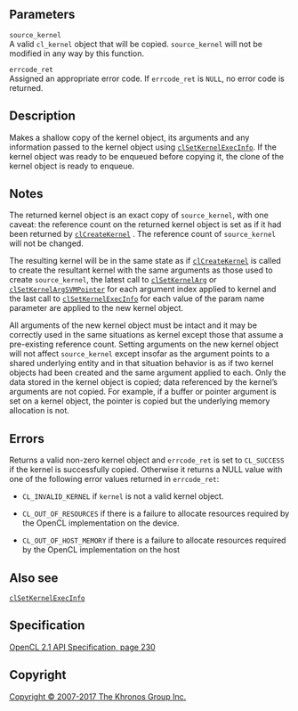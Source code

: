 Parameters
----------

`source_kernel`  
A valid `cl_kernel` object that will be copied. `source_kernel` will not
be modified in any way by this function.

`errcode_ret`  
Assigned an appropriate error code. If `errcode_ret` is `NULL`, no error
code is returned.

Description
-----------

Makes a shallow copy of the kernel object, its arguments and any
information passed to the kernel object using
[`clSetKernelExecInfo`](clSetKernelExecInfo.html). If the kernel object
was ready to be enqueued before copying it, the clone of the kernel
object is ready to enqueue.

Notes
-----

The returned kernel object is an exact copy of `source_kernel`, with one
caveat: the reference count on the returned kernel object is set as if
it had been returned by [`clCreateKernel`](clCreateKernel.html) . The
reference count of `source_kernel` will not be changed.

The resulting kernel will be in the same state as if
[`clCreateKernel`](clCreateKernel.html) is called to create the
resultant kernel with the same arguments as those used to create
`source_kernel`, the latest call to
[`clSetKernelArg`](clSetKernelArg.html) or
[`clSetKernelArgSVMPointer`](clSetKernelArgSVMPointer.html) for each
argument index applied to kernel and the last call to
[`clSetKernelExecInfo`](clSetKernelExecInfo.html) for each value of the
param name parameter are applied to the new kernel object.

All arguments of the new kernel object must be intact and it may be
correctly used in the same situations as kernel except those that assume
a pre-existing reference count. Setting arguments on the new kernel
object will not affect `source_kernel` except insofar as the argument
points to a shared underlying entity and in that situation behavior is
as if two kernel objects had been created and the same argument applied
to each. Only the data stored in the kernel object is copied; data
referenced by the kernel’s arguments are not copied. For example, if a
buffer or pointer argument is set on a kernel object, the pointer is
copied but the underlying memory allocation is not.

Errors
------

Returns a valid non-zero kernel object and `errcode_ret` is set to
`CL_SUCCESS` if the kernel is successfully copied. Otherwise it returns
a NULL value with one of the following error values returned in
`errcode_ret`:

-   `CL_INVALID_KERNEL` if `kernel` is not a valid kernel object.

-   `CL_OUT_OF_RESOURCES` if there is a failure to allocate resources
    required by the OpenCL implementation on the device.

-   `CL_OUT_OF_HOST_MEMORY` if there is a failure to allocate resources
    required by the OpenCL implementation on the host

Also see
--------

[`clSetKernelExecInfo`](clSetKernelExecInfo.html)

Specification
-------------

[OpenCL 2.1 API Specification, page
230](https://www.khronos.org/registry/cl/specs/opencl-2.1.pdf#page=230)

Copyright
---------

[Copyright © 2007-2017 The Khronos Group Inc.](copyright.html)
